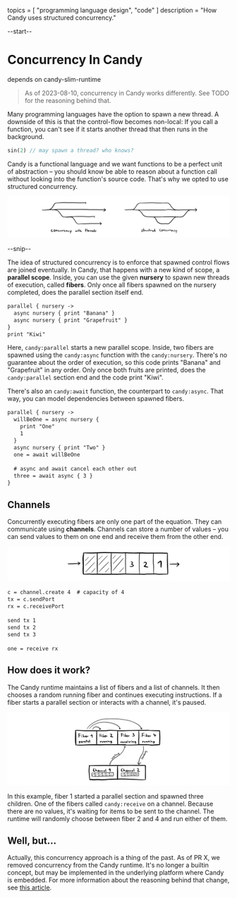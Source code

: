 topics = [ "programming language design", "code" ]
description = "How Candy uses structured concurrency."

--start--

# Concurrency In Candy

depends on candy-slim-runtime

> As of 2023-08-10, concurrency in Candy works differently. See TODO for the reasoning behind that.

Many programming languages have the option to spawn a new thread.
A downside of this is that the control-flow becomes non-local:
If you call a function, you can't see if it starts another thread that then runs in the background.

```rust
sin(2) // may spawn a thread? who knows?
```

Candy is a functional language and we want functions to be a perfect unit of abstraction – you should know be able to reason about a function call without looking into the function's source code.
That's why we opted to use structured concurrency.

![invert:concurrency with threads vs. structured concurrency](files/structured-concurrency.webp)

--snip--

The idea of structured concurrency is to enforce that spawned control flows are joined eventually.
In Candy, that happens with a new kind of scope, a **parallel scope**.
Inside, you can use the given **nursery** to spawn new threads of execution, called **fibers**.
Only once all fibers spawned on the nursery completed, does the parallel section itself end.

```candy
parallel { nursery ->
  async nursery { print "Banana" }
  async nursery { print "Grapefruit" }
}
print "Kiwi"
```

Here, `candy:parallel` starts a new parallel scope.
Inside, two fibers are spawned using the `candy:async` function with the `candy:nursery`.
There's no guarantee about the order of execution, so this code prints "Banana" and "Grapefruit" in any order.
Only once both fruits are printed, does the `candy:parallel` section end and the code print "Kiwi".

There's also an `candy:await` function, the counterpart to `candy:async`.
That way, you can model dependencies between spawned fibers.

```candy
parallel { nursery ->
  willBeOne = async nursery {
    print "One"
    1
  }
  async nursery { print "Two" }
  one = await willBeOne

  # async and await cancel each other out
  three = await async { 3 }
}
```

## Channels

Concurrently executing fibers are only one part of the equation.
They can communicate using **channels**.
Channels can store a number of values – you can send values to them on one end and receive them from the other end.

![invert:channels](files/channel.webp)

```candy
c = channel.create 4  # capacity of 4
tx = c.sendPort
rx = c.receivePort

send tx 1
send tx 2
send tx 3

one = receive rx
```

## How does it work?

The Candy runtime maintains a list of fibers and a list of channels.
It then chooses a random running fiber and continues executing instructions.
If a fiber starts a parallel section or interacts with a channel, it's paused.

![invert:fibers](files/candy-fibers.webp)

In this example, fiber 1 started a parallel section and spawned three children.
One of the fibers called `candy:receive` on a channel.
Because there are no values, it's waiting for items to be sent to the channel.
The runtime will randomly choose between fiber 2 and 4 and run either of them.

## Well, but…

Actually, this concurrency approach is a thing of the past.
As of PR X, we removed concurrency from the Candy runtime.
It's no longer a builtin concept, but may be implemented in the underlying platform where Candy is embedded.
For more information about the reasoning behind that change, see [this article](TODO).
